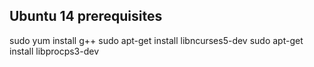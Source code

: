 Ubuntu 14 prerequisites
-----------------------
sudo yum install g++
sudo apt-get install libncurses5-dev
sudo apt-get install libprocps3-dev
